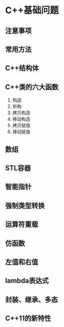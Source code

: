 # C++基础问题

## 注意事项

## 常用方法

## C++结构体

## C++类的六大函数

1. 构造
2. 析构
3. 拷贝构造
4. 移动构造
5. 拷贝赋值
6. 移动赋值

## 数组

## STL容器

## 智能指针

## 强制类型转换

## 运算符重载

## 仿函数

## 左值和右值

## lambda表达式

## 封装、继承、多态

## C++11的新特性

